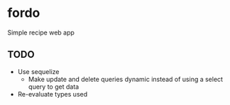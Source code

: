 # fordo

Simple recipe web app

## TODO

- Use sequelize
  - Make update and delete queries dynamic instead of using a select query to get data
- Re-evaluate types used
